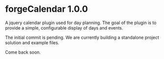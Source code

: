 forgeCalendar 1.0.0
=============

A jquery calendar plugin used for day planning. The goal of the plugin is to provide a simple, configurable display of days and events.

The initial commit is pending. We are currently building a standalone project solution and example files.

Come back soon. 
